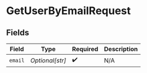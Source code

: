 # GetUserByEmailRequest


## Fields

| Field              | Type               | Required           | Description        |
| ------------------ | ------------------ | ------------------ | ------------------ |
| `email`            | *Optional[str]*    | :heavy_check_mark: | N/A                |
